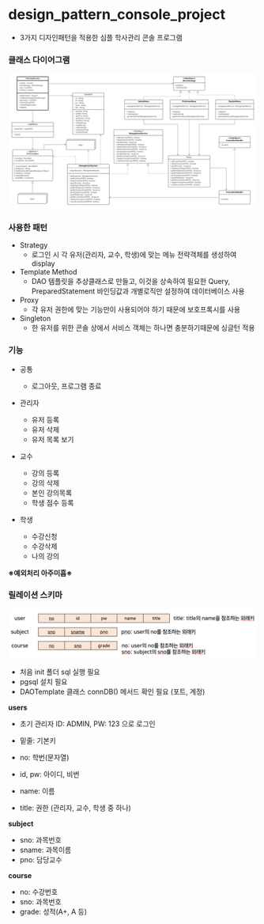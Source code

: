 # design_pattern_console_project
- 3가지 디자인패턴을 적용한 심플 학사관리 콘솔 프로그램



### 클래스 다이어그램

![](./img/SimpleManagementSystemProject.png)





### 사용한 패턴

- Strategy
  - 로그인 시 각 유저(관리자, 교수, 학생)에 맞는 메뉴 전략객체를 생성하여 display
- Template Method
  - DAO 템플릿을 추상클래스로 만들고, 이것을 상속하여 필요한 Query, PreparedStatement 바인딩값과 개별로직만 설정하여 데이터베이스 사용
- Proxy
  - 각 유저 권한에 맞는 기능만이 사용되어야 하기 때문에 보호프록시를 사용
- Singleton
  - 한 유저를 위한 콘솔 상에서 서비스 객체는 하나면 충분하기때문에 싱글턴 적용



### 기능

- 공통
  - 로그아웃, 프로그램 종료

- 관리자
  - 유저 등록
  - 유저 삭제
  - 유저 목록 보기
- 교수
  - 강의 등록
  - 강의 삭제
  - 본인 강의목록
  - 학생 점수 등록
- 학생
  - 수강신청
  - 수강삭제
  - 나의 강의

<b>※예외처리 아주미흡※</b>

### 릴레이션 스키마

![](./img/RelationSchema.png)

- 처음 init 폴더 sql 실행 필요
- pgsql 설치 필요
- DAOTemplate 클래스 connDB() 메서드 확인 필요 (포트, 계정)

<b>users</b>
- 초기 관리자 ID: ADMIN, PW: 123 으로 로그인
  

- 밑줄: 기본키
- no: 학번(문자열)
- id, pw: 아이디, 비번
- name: 이름
- title: 권한 (관리자, 교수, 학생 중 하나)


<b>subject</b>
- sno: 과목번호
- sname: 과목이름
- pno: 담당교수


<b>course</b>
- no: 수강번호
- sno: 과목번호
- grade: 성적(A+, A 등)